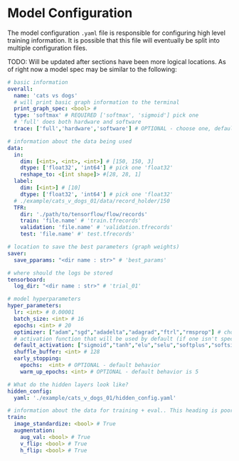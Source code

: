 # Model Configuration

The model configuration `.yaml` file is responsible for configuring high level training information. It is possible that this file will eventually be split into multiple configuration files.

TODO: Will be updated after sections have been more logical locations. As of right now a model spec may be similar to the following:


```yaml
# basic information
overall:
  name: 'cats vs dogs'
  # will print basic graph information to the terminal
  print_graph_spec: <bool> # 
  type: 'softmax' # REQUIRED ['softmax', 'sigmoid'] pick one
  # 'full' does both hardware and software
  trace: ['full','hardware','software'] # OPTIONAL - choose one, default behavior is None

# information about the data being used
data:
  in:
    dim: [<int>, <int>, <int>] # [150, 150, 3]
    dtype: ['float32', 'int64'] # pick one 'float32'
    reshape_to: <[int shape]> #[28, 28, 1]
  label:
    dim: [<int>] # [10]
    dtype: ['float32', 'int64'] # pick one 'float32'
  # ./example/cats_v_dogs_01/data/record_holder/150
  TFR:
    dir: './path/to/tensorflow/flow/records'
    train: 'file.name' # 'train.tfrecords'
    validation: 'file.name' # 'validation.tfrecords'
    test: 'file.name' #' test.tfrecords'

# location to save the best parameters (graph weights)
saver:
  save_pparams: "<dir name : str>" # 'best_params'

# where should the logs be stored
tensorboard:
  log_dir: "<dir name : str>" # 'trial_01'

# model hyperparameters
hyper_parameters:
  lr: <int> # 0.00001
  batch_size: <int> # 16
  epochs: <int> # 20
  optimizer: ["adam","sgd","adadelta","adagrad","ftrl","rmsprop"] # choose one
  # activation function that will be used by default (if one isn't specified for the layer)
  default_activation: ["sigmoid","tanh","elu","selu","softplus","softsign","relu","relu6"] # choose one
  shuffle_buffer: <int> # 128
  early_stopping:
    epochs:  <int> # OPTIONAL - default behavior
    warm_up_epochs: <int> # OPTIONAL - default behavior is 5

# What do the hidden layers look like?
hidden_config:
  yaml: './example/cats_v_dogs_01/hidden_config.yaml'

# information about the data for training + eval.. This heading is poorly chosen and will likely change
train:
  image_standardize: <bool> # True
  augmentation:
    aug_val: <bool> # True
    v_flip: <bool> # True
    h_flip: <bool> # True
```
